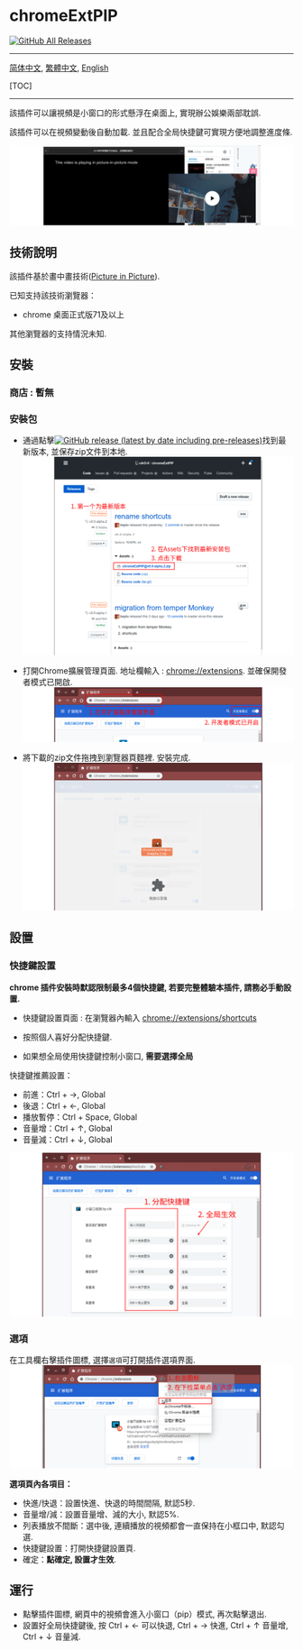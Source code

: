 # chromeExtPIP

[![GitHub All Releases](https://img.shields.io/github/downloads/c4rO-0/chromeExtPIP/total?label=Downloads&style=flat-square)](https://github.com/c4rO-0/chromeExtPIP/blob/master/README.zh-tw.md#%E5%AE%89%E8%A3%9D)

---

[简体中文](./README.md), [繁體中文](./README.zh-tw.md), [English](./README.en.md)

[TOC]

---

該插件可以讓視頻是小窗口的形式懸浮在桌面上, 實現辦公娛樂兩部耽誤.

該插件可以在視頻變動後自動加載. 並且配合全局快捷鍵可實現方便地調整進度條.

![](./readme/view.png)

## 技術說明

該插件基於畫中畫技術([Picture in Picture](https://w3c.github.io/picture-in-picture/)).  

已知支持該技術瀏覽器：

- chrome 桌面正式版71及以上

其他瀏覽器的支持情況未知.

## 安裝

### 商店 : 暫無
### 安裝包 

- 通過點擊[![GitHub release (latest by date including pre-releases)](https://img.shields.io/github/v/release/c4rO-0/chromeExtPIP?include_prereleases&style=flat-square)](https://github.com/c4rO-0/chromeExtPIP/releases/latest)找到最新版本, 並保存zip文件到本地.
![](./readme/ins_step1.png)

- 打開Chrome擴展管理頁面. 地址欄輸入 : [chrome://extensions](chrome://extensions). 並確保開發者模式已開啟.
![](./readme/ins_step2.png)

- 將下載的zip文件拖拽到瀏覽器頁麵裡. 安裝完成.
![](./readme/ins_step3.png)


## 設置

### 快捷鍵設置

**chrome 插件安裝時默認限制最多4個快捷鍵, 若要完整體驗本插件, 請務必手動設置.**

- 快捷鍵設置頁面 : 在瀏覽器內輸入 [chrome://extensions/shortcuts](chrome://extensions/shortcuts) 

- 按照個人喜好分配快捷鍵. 

- 如果想全局使用快捷鍵控制小窗口, **需要選擇全局**

快捷鍵推薦設置：
* 前進：Ctrl + →, Global
* 後退：Ctrl + ←, Global
* 播放暫停：Ctrl + Space, Global
* 音量增：Ctrl + ↑, Global
* 音量減：Ctrl + ↓, Global

![](./readme/set_step1.png)

### 選項
在工具欄右擊插件圖標, 選擇`選項`可打開插件選項界面.
![](./readme/set_step2.png)

**選項頁內各項目：**

* 快進/快退：設置快進、快退的時間間隔, 默認5秒.  
* 音量增/減：設置音量增、減的大小, 默認5%.  
* 列表播放不間斷：選中後, 連續播放的視頻都會一直保持在小框口中, 默認勾選.  
* 快捷鍵設置：打開快捷鍵設置頁.  
* 確定：**點確定, 設置才生效**.  

## 運行
* 點擊插件圖標, 網頁中的視頻會進入小窗口（pip）模式, 再次點擊退出.  
* 設置好全局快捷鍵後, 按 Ctrl + ← 可以快退, Ctrl + → 快進, Ctrl + ↑ 音量增, Ctrl + ↓ 音量減.  
